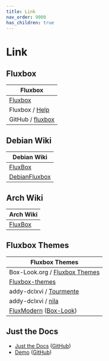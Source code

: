 ```yaml
---
title: Link
nav_order: 9000
has_children: true
---
```



# Link




## Fluxbox

| Fluxbox |
| -------- |
| [Fluxbox](https://fluxbox.org/) |
| Fluxbox / [Help](https://fluxbox.org/help/) |
| GitHub / [fluxbox](https://github.com/fluxbox/fluxbox) |




## Debian Wiki

| Debian Wiki |
| ----------- |
| [FluxBox](https://wiki.debian.org/FluxBox) |
| [DebianFluxbox](https://wiki.debian.org/DebianFluxbox) |




## Arch Wiki

| Arch Wiki |
| --------- |
| [FluxBox](https://wiki.archlinux.org/title/Fluxbox) |




## Fluxbox Themes

| Fluxbox Themes |
| -------------- |
| Box-Look.org / [Fluxbox Themes](https://www.box-look.org/browse?cat=139&ord=latest) |
| [Fluxbox-themes](https://github.com/xexpanderx/Fluxbox-themes) |
| addy-dclxvi / [Tourmente](https://github.com/addy-dclxvi/almighty-dotfiles/tree/master/.fluxbox/styles/Tourmente) |
| addy-dclxvi / [nila](https://github.com/addy-dclxvi/debian-openbox-fluxbox-dotfiles/tree/master/.fluxbox/styles/nila) |
| [FluxModern](https://github.com/TerminalHash/Modern) ([Box-Look](https://www.box-look.org/p/2078969)) |




## Just the Docs

* [Just the Docs](https://pmarsceill.github.io/just-the-docs/) ([GitHub](https://github.com/pmarsceill/just-the-docs))
* [Demo](https://pmarsceill.github.io/jtd-remote/) ([GitHub](https://github.com/pmarsceill/jtd-remote))
